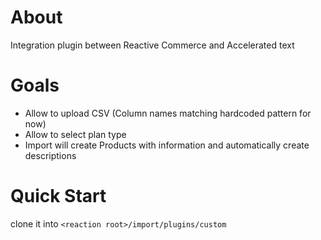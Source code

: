 # About

Integration plugin between Reactive Commerce and Accelerated text

# Goals
- Allow to upload CSV (Column names matching hardcoded pattern for now)
- Allow to select plan type
- Import will create Products with information and automatically create descriptions

# Quick Start

clone it into `<reaction root>/import/plugins/custom`

